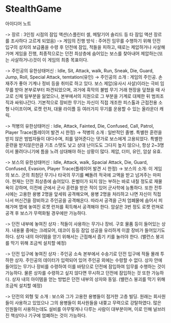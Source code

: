 # StealthGame

아이디어 노트

-> 장르 : 3인칭 시점의 잠입 액션(스플린터 셀, 메탈기어 솔리드 등 타 잠입 액션 장르를 조사하다 고르게 되었음)
-> 게임의 진행 방식 : 주어진 임무를 수행하기 위해 던전 입구의 상자의 보급품을 수령 후 던전에 잠입, 적들을 피하고, 때로는 제압하거나 사살해가며 게임을 진행, 
   최종적으로는 던전 최상층에 숨어있는 보스를 찾아내어 제압하는(또는 사살하거나)것이 이 게임의 최종 목표이다.

-> 주인공의 유한상태머신 : Idle, Sit, Attack, walk, Run, Sneak, Die, Guard, Jump, Roll, Special Attack, temtation(유인)
-> 주인공의 소개 : 게임의 주인공. 손재주가 좋아 기계나 정비 등을 취미로 하고 있다. 보스 제압(유사시 사살)이라는 극비 임무를 받아 본부로부터 파견되었으며, 
   과거에 흑막의 불법 무기 거래 현장을 덮쳤을 때 사고로 신체 일부분을 잃었으나, 본부에서의 지원으로 그 부분을 기계로 대체한 뒤 범죄조직과 싸워나간다.
   기본적으로 장비한 무기는 자신이 직접 개조한 피스톨과 근접전용 소형 나이프이며, 로켓 런처, 대물 라이플 등 여러가지 무기를 운용할 수 있는 올라운더 캐릭. 
   
-> 적병의 유한상태머신 : Idle, Attack, Fainted, Die, Confused, Call, Patrol, Player Trace(플레이어 발견 시 한정)
-> 적병의 소개 : 일반적인 졸병. 특별한 훈련을 받지 않은 범법자들이 대다수며, 죄를 덜어준다는 댓가로 보스에게 고용되었다. 
   특별한 훈련을 받지않은만큼 기초 스탯도 낮고 상대 난이도도 그다지 높지 않으나, 항상 2~3명이서 몰려다니기에 틈을 노려 상대해야 하는 상황이 많다. 제압, 더미, 유인, 암살 유효.
   
-> 보스의 유한상태머신 : Idle, Attack, walk, Spacial Attack, Die, Guard, Confused, Evasion, Player Trace(플레이어 발견 시 한정)
-> 보스의 소개: 이 게임의 보스. 군의 최첨단 무기나 타국의 무기를 빼돌려 적국에 고액을 받고 넘겨주는 마피아. 현재는 던전 최상층에 숨어있다. 
   돈벌이가 되지 않는 부하는 바로 내칠 정도로 재물욕이 강하며, 이전에 군에서 군사 훈련을 받은 적이 있어 군사학에 능통하다. 또한 전투시에는 고용한 용병 2명을 앞세워 공격해오며,
   용병 2명을 처리하고 나면 자신이 직접 나서 머신건을 장비하고 주인공을 공격해온다. 따라서 공격을 근처 엄폐물에 숨어서 피해가며 맵에 놓여진 로켓 런처를 획득해서 공격해야 한다.
   암살은 3번 정도 로켓 런쳐로 공격 후 보스가 무력화될 경우에만 가능하다.

-> 던전 내부에 놓여진 상자 : 적들이 사용하는 무기나 장비. 구호 물품 등이 들어있는 상자. 내용물 중에는 크레모어, 데코이 등등 잠입 성공을 유리하게 이끌 장비가 들어있기도 하다.
   상자 내의 아이템을 얻기 위해서는 근접해서 줍기 키를 눌러야 한다. (밸런스 붕괴를 막기 위해 조금씩 설치할 예정)
   
-> 던전 입구에 놓여진 상자 : 주인공 소속 본부에서 수송기로 던전 입구에 적들 몰래 투하한 상자. 주인공의 데이터가 입력되어 있어 주인공 외에는 수령할 수 없다.
   상자 안에 들어있는 무기나 장비를 수령하여 이를 바탕으로 던전에 잠입하여 임무를 수행하는 것이 가능하다. 
   물론 상자를 수령하고 싶지 않다면 무시하고 던전에 잠입하는 것 또한 가능하다. 상자 내의 아이템을 얻는 방법은 던전 내부의 상자와 동일. (밸런스 붕괴를 막기 위해 조금씩 설치할 예정)
   
-> 던전의 외형 및 소개 : 보스와 그가 고용한 용병들이 점거한 고층 빌딩. 원래는 회사원들이 사용하고 있었으나 그의 용병들이 회사원들을 내쫒고 무력으로 강탈하였다.
   많은 인원들이 사용하는데도 설비를 아무렇게나 다루는 사람이 대부분이며, 이로 인해 널브러진 책상이나 기구에 엄폐하는 것이 가능하다. 
   
   
   
